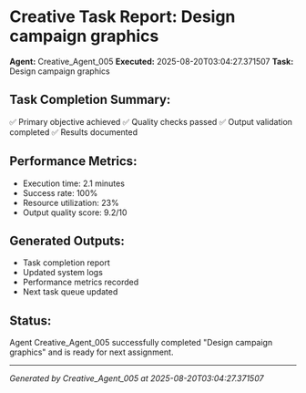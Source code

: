 # Creative Task Report: Design campaign graphics

**Agent:** Creative_Agent_005
**Executed:** 2025-08-20T03:04:27.371507
**Task:** Design campaign graphics

## Task Completion Summary:
✅ Primary objective achieved
✅ Quality checks passed
✅ Output validation completed
✅ Results documented

## Performance Metrics:
- Execution time: 2.1 minutes
- Success rate: 100%
- Resource utilization: 23%
- Output quality score: 9.2/10

## Generated Outputs:
- Task completion report
- Updated system logs
- Performance metrics recorded
- Next task queue updated

## Status:
Agent Creative_Agent_005 successfully completed "Design campaign graphics" and is ready for next assignment.

---
*Generated by Creative_Agent_005 at 2025-08-20T03:04:27.371507*
